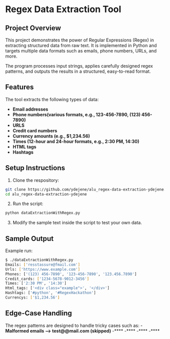 # Regex Data Extraction Tool

## Project Overview

This project demonstrates the power of Regular Expressions (Regex) in extracting structured data from raw text. It is implemented in Python and targets multiple data formats such as emails, phone numbers, URLs, and more.

The program processes input strings, applies carefully designed regex patterns, and outputs the results in a structured, easy-to-read format.

## Features
The tool extracts the following types of data:

- **Email addresses**
- **Phone numbers(various formats, e.g., 123-456-7890, (123) 456-7890)**
- **URLS**
- **Credit card numbers**
- **Currency amounts (e.g., $1,234.56)**
- **Times (12-hour and 24-hour formats, e.g., 2:30 PM, 14:30)**
- **HTML tags**
- **Hashtags**

## Setup Instructions
1. Clone the respository: 
``` bash
git clone https://github.com/ydejene/alu_regex-data-extraction-ydejene.git
cd alu_regex-data-extraction-ydejene
```

2. Run the script:
```bash
python dataExtractionWithRegex.py
```

3. Modify the sample text inside the script to test your own data.

## Sample Output
Example run:
```bash
$ ./dataExtractionWithRegex.py
Emails: ['resstassure@fmail.com']
Urls: ['https://www.example.com']
Phones: ['(123) 456-7890', '123-456-7890', '123.456.7890']
Credit_cards: ['1234-5678-9012-3456']
Times: ['2:30 PM', '14:30']
Html_tags: ['<div class="example">', '</div>']
Hashtags: ['#python', '#RegexHackathon']
Currencys: ['$1,234.56']
```

## Edge-Case Handling
The regex patterns are designed to handle tricky cases such as:
 -**Malformed emails --> test@@mail.com (skipped)**
 -****
 -****
 -****
 -****